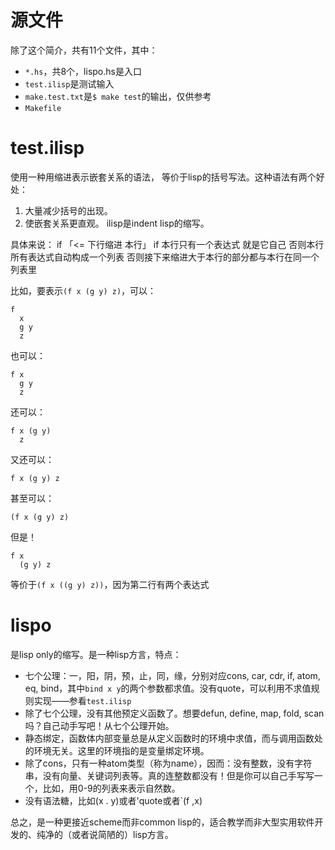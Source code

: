 # 源文件
除了这个简介，共有11个文件，其中：
 * `*.hs`，共8个，lispo.hs是入口
 * `test.ilisp`是测试输入
 * `make.test.txt`是`$ make test`的输出，仅供参考
 * `Makefile`

# test.ilisp
使用一种用缩进表示嵌套关系的语法，
等价于lisp的括号写法。这种语法有两个好处：
 1. 大量减少括号的出现。
 2. 使嵌套关系更直观。
ilisp是indent lisp的缩写。

具体来说：
if 「<=  下行缩进  本行」
  if  本行只有一个表达式  就是它自己
    否则本行所有表达式自动构成一个列表
  否则接下来缩进大于本行的部分都与本行在同一个列表里
  
比如，要表示`(f x (g y) z)`，可以：
```
f
  x
  g y
  z
```
也可以：
```
f x
  g y
  z
```
还可以：
```
f x (g y)
  z
```
又还可以：
```
f x (g y) z
```
甚至可以：
```
(f x (g y) z)
```

但是！
```
f x
  (g y) z
```
等价于`(f x ((g y) z))`，因为第二行有两个表达式

# lispo
是lisp only的缩写。是一种lisp方言，特点：
 * 七个公理：一，阳，阴，预，止，同，缘，分别对应cons, car, cdr, if, atom, eq, bind，其中`bind x y`的两个参数都求值。没有quote，可以利用不求值规则实现——参看`test.ilisp`
 * 除了七个公理，没有其他预定义函数了。想要defun, define, map, fold, scan吗？自己动手写吧！从七个公理开始。
 * 静态绑定，函数体内部变量总是从定义函数时的环境中求值，而与调用函数处的环境无关。这里的环境指的是变量绑定环境。
 * 除了cons，只有一种atom类型（称为name），因而：没有整数，没有字符串，没有向量、关键词列表等。真的连整数都没有！但是你可以自己手写写一个，比如，用0-9的列表来表示自然数。
 * 没有语法糖，比如(x . y)或者'quote或者`(f ,x)
 
总之，是一种更接近scheme而非common lisp的，适合教学而非大型实用软件开发的、纯净的（或者说简陋的）lisp方言。
